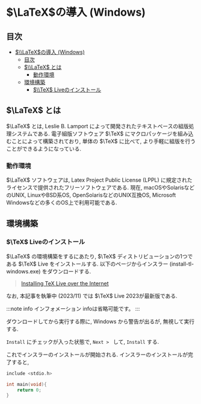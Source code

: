 # $\LaTeX$の導入 (Windows)

## 目次

- [$\\LaTeX$の導入 (Windows)](#latexの導入-windows)
  - [目次](#目次)
  - [$\\LaTeX$ とは](#latex-とは)
    - [動作環境](#動作環境)
  - [環境構築](#環境構築)
    - [$\\TeX$ Liveのインストール](#tex-liveのインストール)

## $\LaTeX$ とは

$\LaTeX$ とは, Leslie B. Lamport によって開発されたテキストベースの組版処理システムである. 電子組版ソフトウェア $\TeX$ にマクロパッケージを組み込むことによって構築されており, 単体の $\TeX$ に比べて, より手軽に組版を行うことができるようになっている.

### 動作環境

$\LaTeX$ ソフトウェアは, Latex Project Public License (LPPL) に規定されたライセンスで提供されたフリーソフトウェアである. 現在, macOSやSolarisなどのUNIX, LinuxやBSD系OS,  OpenSolarisなどのUNIX互換OS, Microsoft Windowsなどの多くのOS上で利用可能である.

## 環境構築

### $\TeX$ Liveのインストール

$\LaTeX$ の環境構築をするにあたり, $\TeX$ ディストリビューションの1つである $\TeX$ Live をインストールする. 以下のページからインスラー (install-tl-windows.exe) をダウンロードする. 

><a href="https://www.tug.org/texlive/acquire-netinstall.html" target="_blank">Installing TeX Live over the Internet</a>

なお, 本記事を執筆中 (2023/11) では $\TeX$ Live 2023が最新版である. 


:::note info
インフォメーション
infoは省略可能です。
:::

ダウンロードしてから実行する際に, Windows から警告が出るが, 無視して実行する. 

`Install` にチェックが入った状態で, `Next > ` して, `Install` する. 

これでインスラーのインストールが開始される. インスラーのインストールが完了すると, 

```c:demo.c
include <stdio.h>

int main(void){
    return 0;
}
```
